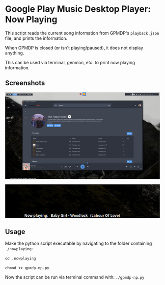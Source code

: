 # Google Play Music Desktop Player: Now Playing

This script reads the current song information from GPMDP's `playback.json` file, and prints the information.

When GPMDP is closed (or isn't playing/paused), it does not display anything.

This can be used via terminal, genmon, etc. to print now playing information.

## Screenshots

![](https://raw.githubusercontent.com/peterkeep/gpmdp-nowplaying/master/screenshot1.png)


![](https://raw.githubusercontent.com/peterkeep/gpmdp-nowplaying/master/screenshot2.png)

## Usage

Make the python script executable by navigating to the folder containing `./nowplaying`:

`cd .nowplaying`

`chmod +x gpmdp-np.py`

Now the script can be run via terminal command with: `./gpmdp-np.py`
